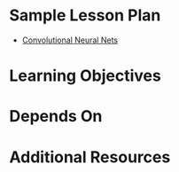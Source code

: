 # Sample Lesson Plan

- [Convolutional Neural Nets](convolutional_neural_networks.ipynb)

# Learning Objectives

# Depends On

# Additional Resources